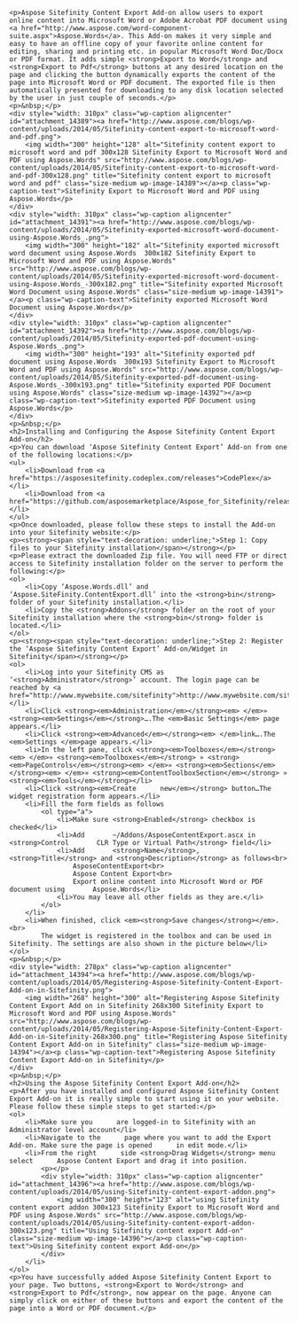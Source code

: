 <div class="entry-content">

    <p>Aspose Sitefinity Content Export Add-on allow users to export online content into Microsoft Word or Adobe Acrobat PDF document using <a href="http://www.aspose.com/word-component-suite.aspx">Aspose.Words</a>. This Add-on makes it very simple and easy to have an offline copy of your favorite online content for editing, sharing and printing etc. in popular Microsoft Word Doc/Docx or PDF format. It adds simple <strong>Export to Word</strong> and <strong>Export to Pdf</strong> buttons at any desired location on the page and clicking the button dynamically exports the content of the page into Microsoft Word or PDF document. The exported file is then automatically presented for downloading to any disk location selected by the user in just couple of seconds.</p>
    <p>&nbsp;</p>
    <div style="width: 310px" class="wp-caption aligncenter" id="attachment_14389"><a href="http://www.aspose.com/blogs/wp-content/uploads/2014/05/Sitefinity-content-export-to-microsoft-word-and-pdf.png">
        <img width="300" height="128" alt="Sitefinity content export to microsoft word and pdf 300x128 Sitefinity Export to Microsoft Word and PDF using Aspose.Words" src="http://www.aspose.com/blogs/wp-content/uploads/2014/05/Sitefinity-content-export-to-microsoft-word-and-pdf-300x128.png" title="Sitefinity content export to microsoft word and pdf" class="size-medium wp-image-14389"></a><p class="wp-caption-text">Sitefinity Export to Microsoft Word and PDF using Aspose.Words</p>
    </div>
    <div style="width: 310px" class="wp-caption aligncenter" id="attachment_14391"><a href="http://www.aspose.com/blogs/wp-content/uploads/2014/05/Sitefinity-exported-microsoft-word-document-using-Aspose.Words_.png">
        <img width="300" height="182" alt="Sitefinity exported microsoft word document using Aspose.Words  300x182 Sitefinity Export to Microsoft Word and PDF using Aspose.Words" src="http://www.aspose.com/blogs/wp-content/uploads/2014/05/Sitefinity-exported-microsoft-word-document-using-Aspose.Words_-300x182.png" title="Sitefinity exported Microsoft Word Document using Aspose.Words" class="size-medium wp-image-14391"></a><p class="wp-caption-text">Sitefinity exported Microsoft Word Document using Aspose.Words</p>
    </div>
    <div style="width: 310px" class="wp-caption aligncenter" id="attachment_14392"><a href="http://www.aspose.com/blogs/wp-content/uploads/2014/05/Sitefinity-exported-pdf-document-using-Aspose.Words_.png">
        <img width="300" height="193" alt="Sitefinity exported pdf document using Aspose.Words  300x193 Sitefinity Export to Microsoft Word and PDF using Aspose.Words" src="http://www.aspose.com/blogs/wp-content/uploads/2014/05/Sitefinity-exported-pdf-document-using-Aspose.Words_-300x193.png" title="Sitefinity exported PDF Document using Aspose.Words" class="size-medium wp-image-14392"></a><p class="wp-caption-text">Sitefinity exported PDF Document using Aspose.Words</p>
    </div>
    <p>&nbsp;</p>
    <h2>Installing and Configuring the Aspose Sitefinity Content Export Add-on</h2>
    <p>You can download ‘Aspose Sitefinity Content Export’ Add-on from one of the following locations:</p>
    <ul>
        <li>Download from <a href="https://asposesitefinity.codeplex.com/releases">CodePlex</a></li>
        <li>Download from <a href="https://github.com/asposemarketplace/Aspose_for_Sitefinity/releases">GitHub</a></li>
    </ul>
    <p>Once downloaded, please follow these steps to install the Add-on into your Sitefinity website:</p>
    <p><strong><span style="text-decoration: underline;">Step 1: Copy files to your Sitefinity installation</span></strong></p>
    <p>Please extract the downloaded Zip file. You will need FTP or direct access to Sitefinity installation folder on the server to perform the following:</p>
    <ol>
        <li>Copy ‘Aspose.Words.dll’ and ‘Aspose.SiteFinity.ContentExport.dll’ into the <strong>bin</strong> folder of your Sitefinity installation.</li>
        <li>Copy the <strong>Addons</strong> folder on the root of your Sitefinity installation where the <strong>bin</strong> folder is located.</li>
    </ol>
    <p><strong><span style="text-decoration: underline;">Step 2: Register the ‘Aspose Sitefinity Content Export’ Add-on/Widget in Sitefinity</span></strong></p>
    <ol>
        <li>Log into your Sitefinity CMS as ‘<strong>Administrator</strong>’ account. The login page can be reached by <a href="http://www.mywebsite.com/sitefinity">http://www.mywebsite.com/sitefinity</a></li>
        <li>Click <strong><em>Administration</em></strong><em> </em>» <strong><em>Settings</em></strong>….The <em>Basic Settings</em> page appears.</li>
        <li>Click <strong><em>Advanced</em></strong><em> </em>link….The <em>Settings </em>page appears.</li>
        <li>In the left pane, click <strong><em>Toolboxes</em></strong><em> </em>» <strong><em>Toolboxes</em></strong> » <strong><em>PageControls</em></strong><em> </em>» <strong><em>Sections</em></strong><em> </em>» <strong><em>ContentToolboxSection</em></strong> » <strong><em>Tools</em></strong></li>
        <li>Click <strong><em>Create      new</em></strong> button…The widget registration form appears.</li>
        <li>Fill the form fields as follows
            <ol type="a">
                <li>Make sure <strong>Enabled</strong> checkbox is checked</li>
                <li>Add       ~/Addons/AsposeContentExport.ascx in <strong>Control       CLR Type or Virtual Path</strong> field</li>
                <li>Add       <strong>Name</strong>, <strong>Title</strong> and <strong>Description</strong> as follows<br>
                    AsposeContentExport<br>
                    Aspose Content Export<br>
                    Export online content into Microsoft Word or PDF document using       Aspose.Words</li>
                <li>You may leave all other fields as they are.</li>
            </ol>
        </li>
        <li>When finished, click <em><strong>Save changes</strong></em>.<br>
            The widget is registered in the toolbox and can be used in Sitefinity. The settings are also shown in the picture below</li>
    </ol>
    <p>&nbsp;</p>
    <div style="width: 278px" class="wp-caption aligncenter" id="attachment_14394"><a href="http://www.aspose.com/blogs/wp-content/uploads/2014/05/Registering-Aspose-Sitefinity-Content-Export-Add-on-in-Sitefinity.png">
        <img width="268" height="300" alt="Registering Aspose Sitefinity Content Export Add on in Sitefinity 268x300 Sitefinity Export to Microsoft Word and PDF using Aspose.Words" src="http://www.aspose.com/blogs/wp-content/uploads/2014/05/Registering-Aspose-Sitefinity-Content-Export-Add-on-in-Sitefinity-268x300.png" title="Registering Aspose Sitefinity Content Export Add-on in Sitefinity" class="size-medium wp-image-14394"></a><p class="wp-caption-text">Registering Aspose Sitefinity Content Export Add-on in Sitefinity</p>
    </div>
    <p>&nbsp;</p>
    <h2>Using the Aspose Sitefinity Content Export Add-on</h2>
    <p>After you have installed and configured Aspose Sitefinity Content Export Add-on it is really simple to start using it on your website. Please follow these simple steps to get started:</p>
    <ol>
        <li>Make sure you      are logged-in to Sitefinity with an Administrator level account</li>
        <li>Navigate to the      page where you want to add the Export Add-on. Make sure the page is opened      in edit mode.</li>
        <li>From the right      side <strong>Drag Widgets</strong> menu select      Aspose Content Export and drag it into position.
            <p></p>
            <div style="width: 310px" class="wp-caption aligncenter" id="attachment_14396"><a href="http://www.aspose.com/blogs/wp-content/uploads/2014/05/using-Sitefinity-content-export-addon.png">
                <img width="300" height="123" alt="using Sitefinity content export addon 300x123 Sitefinity Export to Microsoft Word and PDF using Aspose.Words" src="http://www.aspose.com/blogs/wp-content/uploads/2014/05/using-Sitefinity-content-export-addon-300x123.png" title="Using Sitefinity content export Add-on" class="size-medium wp-image-14396"></a><p class="wp-caption-text">Using Sitefinity content export Add-on</p>
            </div>
        </li>
    </ol>
    <p>You have successfully added Aspose Sitefinity Content Export to your page. Two buttons, <strong>Export to Word</strong> and <strong>Export to Pdf</strong>, now appear on the page. Anyone can simply click on either of these buttons and export the content of the page into a Word or PDF document.</p>    
</div>
